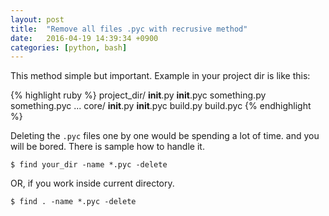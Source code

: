 ```yaml
---
layout: post
title:  "Remove all files .pyc with recrusive method"
date:   2016-04-19 14:39:34 +0900
categories: [python, bash]
---
```


This method simple but important. Example in your project dir is like this:

{% highlight ruby %}
project_dir/
           __init__.py
           __init__.pyc
           something.py
           something.pyc
           ...
           core/
               __init__.py
               __init__.pyc
               build.py
               build.pyc
{% endhighlight %}

Deleting the `.pyc` files one by one would be spending a lot of time. and you will be bored. There is sample how to handle it.

```
$ find your_dir -name *.pyc -delete
```

OR, if you work inside current directory.

```
$ find . -name *.pyc -delete
```